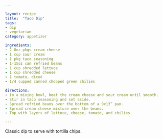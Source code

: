```yaml
---

layout: recipe
title:  "Taco Dip"
tags: 
- dip
- vegetarian
category: appetizer

ingredients:
- 2-8oz pkgs cream cheese
- 1 cup sour cream
- 1 pkg taco seasoning
- 1-15oz can refried beans
- 1 cup shredded lettuce
- 1 cup shredded cheese
- 1 tomato, diced
- 1/4 cupped canned chopped green chilies

directions:
- In a mixing bowl, beat the cream cheese and sour cream until smooth. 
- Stir in taco seasoning and set aside. 
- Spread refried beans over the bottom of a 9x13” pan. 
- Spread cream cheese mixture over the beans. 
- Top with layers of lettuce, cheese, tomato, and chilies.

---
```


Classic dip to serve with tortilla chips.